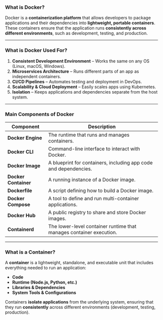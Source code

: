 ### **What is Docker?**

Docker is a **containerization platform** that allows developers to package applications and their dependencies into **lightweight, portable containers**. These containers ensure that the application runs **consistently across different environments**, such as development, testing, and production.

---

### **What is Docker Used For?**

1. **Consistent Development Environment** – Works the same on any OS (Linux, macOS, Windows).
2. **Microservices Architecture** – Runs different parts of an app as independent containers.
3. **CI/CD Pipelines** – Automates testing and deployment in DevOps.
4. **Scalability & Cloud Deployment** – Easily scales apps using Kubernetes.
5. **Isolation** – Keeps applications and dependencies separate from the host system.

---

### **Main Components of Docker**

|Component|Description|
|---|---|
|**Docker Engine**|The runtime that runs and manages containers.|
|**Docker CLI**|Command-line interface to interact with Docker.|
|**Docker Image**|A blueprint for containers, including app code and dependencies.|
|**Docker Container**|A running instance of a Docker image.|
|**Dockerfile**|A script defining how to build a Docker image.|
|**Docker Compose**|A tool to define and run multi-container applications.|
|**Docker Hub**|A public registry to share and store Docker images.|
|**Containerd**|The lower-level container runtime that manages container execution.|

----
### **What is a Container?**

A **container** is a lightweight, standalone, and executable unit that includes everything needed to run an application:

- **Code**
- **Runtime (Node.js, Python, etc.)**
- **Libraries & Dependencies**
- **System Tools & Configurations**

Containers **isolate applications** from the underlying system, ensuring that they run **consistently** across different environments (development, testing, production).

